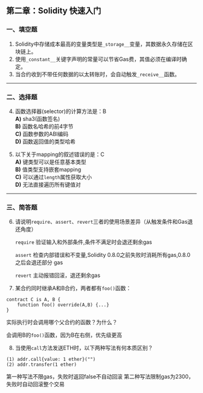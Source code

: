 ## 第二章：Solidity 快速入门

### 一、填空题

1. Solidity中存储成本最高的变量类型是`_storage__`变量，其数据永久存储在区块链上。  
2. 使用`_constant__`关键字声明的常量可以节省Gas费，其值必须在编译时确定。  
4. 当合约收到不带任何数据的以太转账时，会自动触发`_receive__`函数。  

---

### 二、选择题

4. 函数选择器(selector)的计算方法是：B  
   **A)** sha3(函数签名)  
   **B)** 函数名哈希的前4字节  
   **C)** 函数参数的ABI编码  
   **D)** 函数返回值的类型哈希  

5. 以下关于mapping的叙述错误的是：C  
   **A)** 键类型可以是任意基本类型  
   **B)** 值类型支持嵌套mapping  
   **C)** 可以通过`length`属性获取大小  
   **D)** 无法直接遍历所有键值对  

---

### 三、简答题

6. 请说明`require`、`assert`、`revert`三者的使用场景差异（从触发条件和Gas退还角度）
   
   `require` 验证输入和外部条件,条件不满足时会退还剩余gas

   `assert` 检查内部错误和不变量,Solidity 0.8.0之前失败时消耗所有gas,0.8.0 之后会退还部分 gas
   
   `revert` 主动报错回滚，退还剩余gas


7. 某合约同时继承A和B合约，两者都有`foo()`函数：

```solidity
contract C is A, B {
    function foo() override(A,B) {...}
}
```

实际执行时会调用哪个父合约的函数？为什么？

会调用B的`foo()`函数，因为B在右侧，优先级更高


8. 当使用`call`方法发送ETH时，以下两种写法有何本质区别？

```solidity
(1) addr.call{value: 1 ether}("")
(2) addr.transfer(1 ether)
```
第一种写法不限gas，失败时返回false不自动回滚
第二种写法限制gas为2300，失败时自动回滚整个交易


